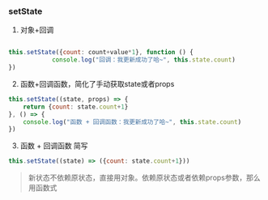 ### setState 
1. 对象+回调
```jsx

this.setState({count: count+value*1}, function () {
            console.log("回调：我更新成功了哈~", this.state.count)
})

```
2. 函数+回调函数，简化了手动获取state或者props
```jsx
this.setState((state, props) => {
    return {count: state.count+1}
}, () => {
    console.log("函数 + 回调函数：我更新成功了哈~", this.state.count)
})
```

3. 函数 + 回调函数 简写
```jsx
this.setState((state) => ({count: state.count+1}))
```

> 新状态不依赖原状态，直接用对象。依赖原状态或者依赖props参数，那么用函数式



